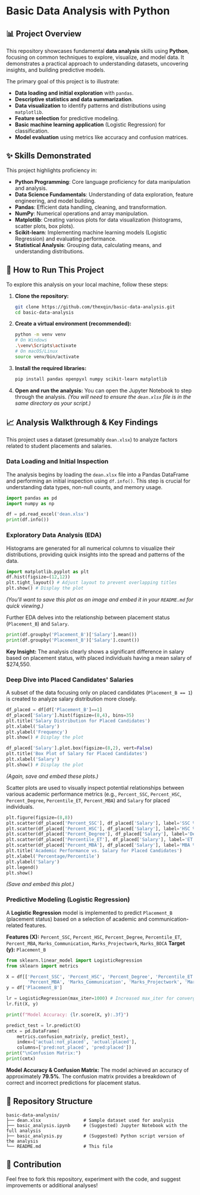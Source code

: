 # Basic Data Analysis with Python

## 📊 Project Overview

This repository showcases fundamental **data analysis** skills using **Python**, focusing on common techniques to explore, visualize, and model data. It demonstrates a practical approach to understanding datasets, uncovering insights, and building predictive models.

The primary goal of this project is to illustrate:

* **Data loading and initial exploration** with `pandas`.
* **Descriptive statistics and data summarization**.
* **Data visualization** to identify patterns and distributions using `matplotlib`.
* **Feature selection** for predictive modeling.
* **Basic machine learning application** (Logistic Regression) for classification.
* **Model evaluation** using metrics like accuracy and confusion matrices.

## ✨ Skills Demonstrated

This project highlights proficiency in:

* **Python Programming**: Core language proficiency for data manipulation and analysis.
* **Data Science Fundamentals**: Understanding of data exploration, feature engineering, and model building.
* **Pandas**: Efficient data handling, cleaning, and transformation.
* **NumPy**: Numerical operations and array manipulation.
* **Matplotlib**: Creating various plots for data visualization (histograms, scatter plots, box plots).
* **Scikit-learn**: Implementing machine learning models (Logistic Regression) and evaluating performance.
* **Statistical Analysis**: Grouping data, calculating means, and understanding distributions.

## 🚀 How to Run This Project

To explore this analysis on your local machine, follow these steps:

1.  **Clone the repository:**
    ```bash
    git clone https://github.com/thexqin/basic-data-analysis.git
    cd basic-data-analysis
    ```
    
2.  **Create a virtual environment (recommended):**
    ```bash
    python -m venv venv
    # On Windows
    .\venv\Scripts\activate
    # On macOS/Linux
    source venv/bin/activate
    ```

3.  **Install the required libraries:**
    ```bash
    pip install pandas openpyxl numpy scikit-learn matplotlib
    ```

4.  **Open and run the analysis:**
    You can open the Jupyter Notebook to step through the analysis.
    *(You will need to ensure the `dean.xlsx` file is in the same directory as your script.)*

## 📈 Analysis Walkthrough & Key Findings

This project uses a dataset (presumably `dean.xlsx`) to analyze factors related to student placements and salaries.

### Data Loading and Initial Inspection

The analysis begins by loading the `dean.xlsx` file into a Pandas DataFrame and performing an initial inspection using `df.info()`. This step is crucial for understanding data types, non-null counts, and memory usage.

```python
import pandas as pd
import numpy as np

df = pd.read_excel('dean.xlsx')
print(df.info())
```

### Exploratory Data Analysis (EDA)

Histograms are generated for all numerical columns to visualize their distributions, providing quick insights into the spread and patterns of the data.

```python
import matplotlib.pyplot as plt
df.hist(figsize=(12,12))
plt.tight_layout() # Adjust layout to prevent overlapping titles
plt.show() # Display the plot
```
*(You'll want to save this plot as an image and embed it in your `README.md` for quick viewing.)*

Further EDA delves into the relationship between placement status (`Placement_B`) and `Salary`.

```python
print(df.groupby('Placement_B')['Salary'].mean())
print(df.groupby('Placement_B')['Salary'].count())
```
**Key Insight:** The analysis clearly shows a significant difference in salary based on placement status, with placed individuals having a mean salary of $274,550.

### Deep Dive into Placed Candidates' Salaries

A subset of the data focusing only on placed candidates (`Placement_B == 1`) is created to analyze salary distribution more closely.

```python
df_placed = df[df['Placement_B']==1]
df_placed['Salary'].hist(figsize=(8,4), bins=35)
plt.title('Salary Distribution for Placed Candidates')
plt.xlabel('Salary')
plt.ylabel('Frequency')
plt.show() # Display the plot

df_placed['Salary'].plot.box(figsize=(8,2), vert=False)
plt.title('Box Plot of Salary for Placed Candidates')
plt.xlabel('Salary')
plt.show() # Display the plot
```
*(Again, save and embed these plots.)*

Scatter plots are used to visually inspect potential relationships between various academic performance metrics (e.g., `Percent_SSC`, `Percent_HSC`, `Percent_Degree`, `Percentile_ET`, `Percent_MBA`) and `Salary` for placed individuals.

```python
plt.figure(figsize=(8,8))
plt.scatter(df_placed['Percent_SSC'], df_placed['Salary'], label='SSC %')
plt.scatter(df_placed['Percent_HSC'], df_placed['Salary'], label='HSC %')
plt.scatter(df_placed['Percent_Degree'], df_placed['Salary'], label='Degree %')
plt.scatter(df_placed['Percentile_ET'], df_placed['Salary'], label='ET Percentile')
plt.scatter(df_placed['Percent_MBA'], df_placed['Salary'], label='MBA %')
plt.title('Academic Performance vs. Salary for Placed Candidates')
plt.xlabel('Percentage/Percentile')
plt.ylabel('Salary')
plt.legend()
plt.show()
```
*(Save and embed this plot.)*

### Predictive Modeling (Logistic Regression)

A **Logistic Regression** model is implemented to predict `Placement_B` (placement status) based on a selection of academic and communication-related features.

**Features (X):** `Percent_SSC`, `Percent_HSC`, `Percent_Degree`, `Percentile_ET`, `Percent_MBA`, `Marks_Communication`, `Marks_Projectwork`, `Marks_BOCA`
**Target (y):** `Placement_B`

```python
from sklearn.linear_model import LogisticRegression
from sklearn import metrics

X = df[['Percent_SSC', 'Percent_HSC', 'Percent_Degree', 'Percentile_ET',
        'Percent_MBA', 'Marks_Communication', 'Marks_Projectwork', 'Marks_BOCA']]
y = df['Placement_B']

lr = LogisticRegression(max_iter=1000) # Increased max_iter for convergence
lr.fit(X, y)

print(f"Model Accuracy: {lr.score(X, y):.3f}")

predict_test = lr.predict(X)
cmtx = pd.DataFrame(
    metrics.confusion_matrix(y, predict_test),
    index=['actual:not_placed', 'actual:placed'],
    columns=['pred:not_placed', 'pred:placed'])
print("\nConfusion Matrix:")
print(cmtx)
```

**Model Accuracy & Confusion Matrix:** The model achieved an accuracy of approximately **79.5%**. The confusion matrix provides a breakdown of correct and incorrect predictions for placement status.

## 📂 Repository Structure

```
basic-data-analysis/
├── dean.xlsx                # Sample dataset used for analysis
├── basic_analysis.ipynb     # (Suggested) Jupyter Notebook with the full analysis
├── basic_analysis.py        # (Suggested) Python script version of the analysis
└── README.md                # This file
```

## 🤝 Contribution

Feel free to fork this repository, experiment with the code, and suggest improvements or additional analyses!
